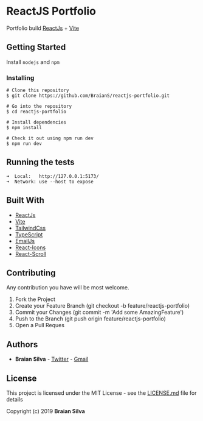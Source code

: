 # ReactJS Portfolio

Portfolio build [ReactJs](https://reactjs.org/)  + [Vite](https://vitejs.dev/)

## Getting Started

Install `nodejs` and `npm`

### Installing

```
# Clone this repository
$ git clone https://github.com/BraianS/reactjs-portfolio.git

# Go into the repository
$ cd reactjs-portfolio

# Install dependencies
$ npm install

# Check it out using npm run dev
$ npm run dev
```

## Running the tests

```
➜  Local:   http://127.0.0.1:5173/
➜  Network: use --host to expose
```
## Built With

* [ReactJs](https://reactjs.org/) 
* [Vite](https://vitejs.dev/)
* [TailwindCss](https://tailwindcss.com/)
* [TypeScript](https://www.typescriptlang.org/)
* [EmailJs](https://www.emailjs.com/)
* [React-Icons](https://www.npmjs.com/package/react-icons)
* [React-Scroll](https://www.npmjs.com/package/react-scroll)

## Contributing

Any contribution you have will be most welcome.

1. Fork the Project
2. Create your Feature Branch (git checkout -b feature/reactjs-portfolio)
3. Commit your Changes (git commit -m 'Add some AmazingFeature')
4. Push to the Branch (git push origin feature/reactjs-portfolio)
5. Open a Pull Reques


## Authors

* **Braian Silva** - [Twitter](https://twitter.com/braiancode) - [Gmail](mailto:braiannogueirasilva@gmail.com)

## License

This project is licensed under the MIT License - see the [LICENSE.md](LICENSE.md) file for details

Copyright (c) 2019 **Braian Silva**